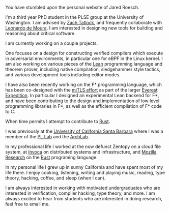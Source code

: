 You have stumbled upon the personal website of Jared Roesch.

I'm a third year PhD student in the PLSE group at the University of Washington.
I am advised by [Zach Tatlock](https://homes.cs.washington.edu/~ztatlock/),
and frequently collaborate with [Leonardo de Moura](http://leodemoura.github.io/).
I am interested in designing new tools for building and reasoning about critical
software.

I am currently working on a couple projects.

One focuses on a design for constructing verified compilers which execute in adversarial
environments, in particular one for eBPF in the Linux kernel. I am also working on various
pieces of the [Lean](leanprover.github.io) programming language and theorem prover, including
native compilation, sledgehammer style tactics, and various development tools including
editor modes.

I have also been recently working on the F* programming language, which has been co-designed
with the [miTLS effort](http://mitls.org/) as part of the larger [Everest Expedition](https://project-everest.github.io/).
In particular I designed an experimental Lean backend for F*, and have been contributing to
the design and implementation of low level programming libraries in F*, as well as
the efficient compilation of F* code to C.

When time permits I attempt to contribute to [Rust](https://www.rust-lang.org/).

I was previously at the
[University of California Santa Barbara](https://www.cs.ucsb.edu/)
where I was a member of the
[PL Lab](https://www.cs.ucsb.edu/~benh/research/research.html)
and the [ArchLab](https://www.cs.ucsb.edu/~arch/).

In my professional life I worked at the now defunct Zentopy on a
cloud file system, at [Invoca](http://www.invoca.com/) on distributed systems
and infrastructure, and [Mozilla Research](https://www.mozilla.org/en-US/research/)
on the [Rust](https://www.rust-lang.org/) programing language.

In my personal life I grew up in sunny California and have spent most of my life
there. I enjoy cooking, listening, writing and playing music, reading,
type theory, hacking, coffee, and sleep (when I can).

I am always interested in working with motivated undergraduates who are
interested in verification, compiler hacking, type theory, and more.
I am always excited to hear from students who are interested in doing
research, feel free to email me.
